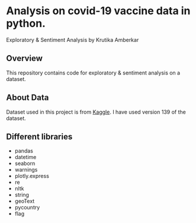 <h1>Analysis on covid-19 vaccine data in python.</h1>
Exploratory & Sentiment Analysis by Krutika Amberkar

<h2>Overview</h2>
This repository contains code for exploratory & sentiment analysis on a dataset. 

<h2>About Data</h2>
Dataset used in this project is from <a href="https://www.kaggle.com/gpreda/pfizer-vaccine-tweets/code">Kaggle</a>. 
I have used version 139 of the dataset. 

<h2>Different libraries</h2>
<ul>
  <li>pandas</li>
 <li>datetime</li>
 <li>seaborn</li>
 <li>warnings</li>
 <li>plotly.express</li>
 <li>re</li>
 <li>nltk</li>
 <li>string</li>
 <li>geoText</li>
 <li>pycountry</li>
 <li>flag</li>
 </ul>

